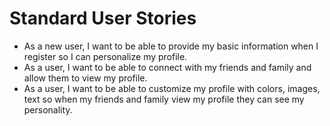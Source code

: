 # Standard User Stories

* As a new user, I want to be able to provide my basic information when I register so I can personalize my profile.
* As a user, I want to be able to connect with my friends and family and allow them to view my profile.
* As a user, I want to be able to customize my profile with colors, images, text so when my friends and family view my profile they can see my personality.